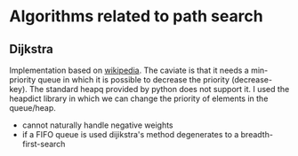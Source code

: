 # Algorithms related to path search

## Dijkstra

Implementation based on [wikipedia](https://en.wikipedia.org/wiki/Dijkstra%27s_algorithm). The caviate is 
that it needs a min-priority queue in which it is possible to decrease the priority (decrease-key). The standard 
heapq provided by python does not support it. I used the heapdict library in which we can change the priority of elements 
in the queue/heap.

  * cannot naturally handle negative weights
  * if a FIFO queue is used dijikstra's method degenerates to a breadth-first-search
